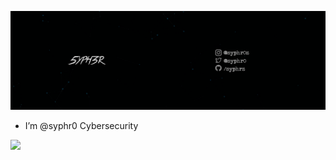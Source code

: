 ![img](/bannersypher_.png)

- I’m @syphr0
Cybersecurity

![](https://quotes-github-readme.vercel.app/api?type=horizontal&theme=light)

<div align="center">
  <center>
    <table>
      <tr> 
  <!--       <td>
          <img height=200 align="center" src="https://github-readme-stats.vercel.app/api?username=syphr0&theme=chartreuse-dark&hide_border=true&include_all_commits=true&count_private=false" alt="" />
        </td> -->
<!--         <td>
          <img height=200 align="center" src="https://github-readme-streak-stats.herokuapp.com/?user=syphr0&theme=chartreuse-dark&hide_border=true" />
        </td> -->
      </tr>
  <!--       <td>
          <img height=300 align="center" src="https://github-readme-stats.vercel.app/api/top-langs/?username=syphr0&theme=chartreuse-dark&hide_border=true&include_all_commits=true&count_private=false&layout=compact" />
        </td> -->
    </table>
  </center>
</div>


<!--![](https://github-profile-trophy.vercel.app/?username=syphr0&theme=apprentice&no-frame=true&no-bg=true&margin-w=4)
-->
<!-- Proudly created with GPRM ( https://gprm.itsvg.in ) -->

<!---
syphr0/syphr0 is a ✨ special ✨ repository because its `README.md` (this file) appears on your GitHub profile.
You can click the Preview link to take a look at your changes.
--->

